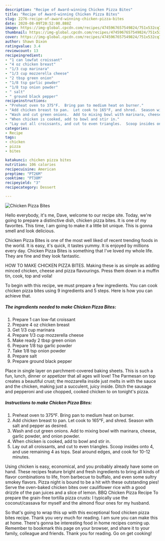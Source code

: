 ```yaml
---
description: "Recipe of Award-winning Chicken Pizza Bites"
title: "Recipe of Award-winning Chicken Pizza Bites"
slug: 2276-recipe-of-award-winning-chicken-pizza-bites
date: 2020-08-09T20:52:00.888Z
image: https://img-global.cpcdn.com/recipes/4745967657549824/751x532cq70/chicken-pizza-bites-recipe-main-photo.jpg
thumbnail: https://img-global.cpcdn.com/recipes/4745967657549824/751x532cq70/chicken-pizza-bites-recipe-main-photo.jpg
cover: https://img-global.cpcdn.com/recipes/4745967657549824/751x532cq70/chicken-pizza-bites-recipe-main-photo.jpg
author: Shawn Dixon
ratingvalue: 3.4
reviewcount: 13
recipeingredient:
- "1 can lowfat croissant"
- "4 oz chicken breast"
- "1/3 cup marinara"
- "1/3 cup mozzerella cheese"
- "2 tbsp green onion"
- "1/8 tsp garlic powder"
- "1/8 tsp onion powder"
- " salt"
- " ground black pepper"
recipeinstructions:
- "Preheat oven to 375°F.  Bring pan to medium heat on burner."
- "Add chicken breast to pan.  Let cook to 165°F, and shred.  Season with salt and pepper as desired."
- "Wash and cut green onions.  Add to mixing bowl with marinara, cheese, garlic powder, and onion powder."
- "When chicken is cooked, add to bowl and stir in."
- "Lay out all croissants, and cut to even triangles.  Scoop insides onto 4, and use remaining 4 as tops.  Seal around edges, and cook for 10-12 minutes."
categories:
- Recipe
tags:
- chicken
- pizza
- bites

katakunci: chicken pizza bites 
nutrition: 106 calories
recipecuisine: American
preptime: "PT26M"
cooktime: "PT38M"
recipeyield: "3"
recipecategory: Dessert

---
```



![Chicken Pizza Bites](https://img-global.cpcdn.com/recipes/4745967657549824/751x532cq70/chicken-pizza-bites-recipe-main-photo.jpg)

Hello everybody, it's me, Dave, welcome to our recipe site. Today, we're going to prepare a distinctive dish, chicken pizza bites. It is one of my favorites. This time, I am going to make it a little bit unique. This is gonna smell and look delicious.

Chicken Pizza Bites is one of the most well liked of recent trending foods in the world. It is easy, it's quick, it tastes yummy. It is enjoyed by millions every day. Chicken Pizza Bites is something that I've loved my whole life. They are fine and they look fantastic.

HOW TO MAKE CHICKEN PIZZA BITES. Making these is as simple as adding minced chicken, cheese and pizza flavourings. Press them down in a muffin tin, cook, top and voila!


To begin with this recipe, we must prepare a few ingredients. You can cook chicken pizza bites using 9 ingredients and 5 steps. Here is how you can achieve that.

<!--inarticleads1-->

##### The ingredients needed to make Chicken Pizza Bites:

1. Prepare 1 can low-fat croissant
1. Prepare 4 oz chicken breast
1. Get 1/3 cup marinara
1. Prepare 1/3 cup mozzerella cheese
1. Make ready 2 tbsp green onion
1. Prepare 1/8 tsp garlic powder
1. Take 1/8 tsp onion powder
1. Prepare  salt
1. Prepare  ground black pepper


Place in single layer on parchment-covered baking sheets. This is such a fun, lunch, dinner or appetizer that all ages will love! The Parmesan on top creates a beautiful crust; the mozzarella inside just melts in with the sauce and the chicken, making just a succulent, juicy inside. Ditch the sausage and pepperoni and use chopped, cooked chicken to on tonight&#39;s pizza. 

<!--inarticleads2-->

##### Instructions to make Chicken Pizza Bites:

1. Preheat oven to 375°F.  Bring pan to medium heat on burner.
1. Add chicken breast to pan.  Let cook to 165°F, and shred.  Season with salt and pepper as desired.
1. Wash and cut green onions.  Add to mixing bowl with marinara, cheese, garlic powder, and onion powder.
1. When chicken is cooked, add to bowl and stir in.
1. Lay out all croissants, and cut to even triangles.  Scoop insides onto 4, and use remaining 4 as tops.  Seal around edges, and cook for 10-12 minutes.


Using chicken is easy, economical, and you probably already have some on hand. These recipes feature bright and fresh ingredients to bring all kinds of flavor combinations to life, from barbecue to buffalo, and even some sultry smokey flavors. Pizza night is bound to be a hit with these outstanding pies! Serve the oven-baked chicken bites over cauliflower rice with a good drizzle of the pan juices and a slice of lemon. BBQ Chicken Pizza Recipe To prepare the grain-free tortilla pizza crusts: I typically use the coconut/cassava for myself and the almond flour ones for my husband. 

So that's going to wrap this up with this exceptional food chicken pizza bites recipe. Thank you very much for reading. I am sure you can make this at home. There's gonna be interesting food in home recipes coming up. Remember to bookmark this page on your browser, and share it to your family, colleague and friends. Thank you for reading. Go on get cooking!
